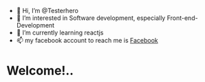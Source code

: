 - 👋 Hi, I’m @Testerhero
- 👀 I’m interested in Software development, especially Front-end-Development 
- 🌱 I’m currently learning reactjs
- 📫 my facebook account to reach me is [Facebook](https://www.facebook.com ) 

<!---
Testerhero/Testerhero is a ✨ special ✨ repository because its `README.md` (this file) appears on your GitHub profile.
You can click the Preview link to take a look at your changes.
--->

<p>
<h1>
Welcome!.. 
</h1>
</p>
